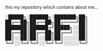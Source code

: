 this my repository which contains about me...

░█████╗░██████╗░███████╗██╗
██╔══██╗██╔══██╗██╔════╝██║
███████║██████╔╝█████╗░░██║
██╔══██║██╔══██╗██╔══╝░░██║
██║░░██║██║░░██║██║░░░░░██║
╚═╝░░╚═╝╚═╝░░╚═╝╚═╝░░░░░╚═╝


